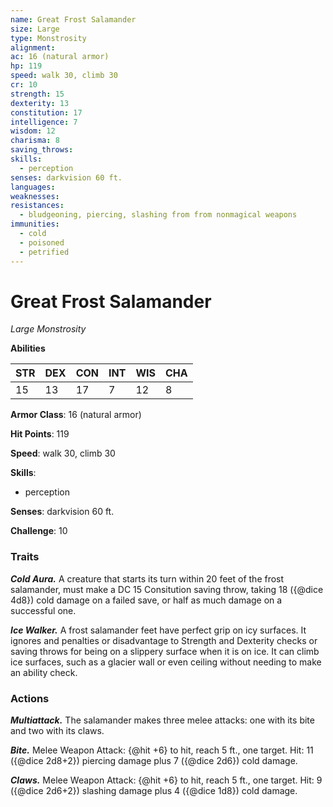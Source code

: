 ```yaml
---
name: Great Frost Salamander
size: Large
type: Monstrosity
alignment: 
ac: 16 (natural armor)
hp: 119
speed: walk 30, climb 30
cr: 10
strength: 15
dexterity: 13
constitution: 17
intelligence: 7
wisdom: 12
charisma: 8
saving_throws:
skills:
  - perception
senses: darkvision 60 ft.
languages:
weaknesses:
resistances:
  - bludgeoning, piercing, slashing from from nonmagical weapons
immunities:
  - cold
  - poisoned
  - petrified
---
```


# Great Frost Salamander

*Large Monstrosity*

**Abilities**

| STR | DEX | CON | INT | WIS | CHA |
| --- | --- | --- | --- | --- | --- |
| 15 | 13 | 17 | 7 | 12 | 8 |

**Armor Class**: 16 (natural armor)

**Hit Points**: 119

**Speed**: walk 30, climb 30

**Skills**:
  - perception

**Senses**: darkvision 60 ft.

**Challenge**: 10

### Traits
***Cold Aura.*** A creature that starts its turn within 20 feet of the frost salamander, must make a DC 15 Consitution saving throw, taking 18 ({@dice 4d8}) cold damage on a failed save, or half as much damage on a successful one.

***Ice Walker.*** A frost salamander feet have perfect grip on icy surfaces. It ignores and penalties or disadvantage to Strength and Dexterity checks or saving throws for being on a slippery surface when it is on ice. It can climb ice surfaces, such as a glacier wall or even ceiling without needing to make an ability check.

### Actions
***Multiattack.*** The salamander makes three melee attacks: one with its bite and two with its claws.

***Bite.*** Melee Weapon Attack: {@hit +6} to hit, reach 5 ft., one target. Hit: 11 ({@dice 2d8+2}) piercing damage plus 7 ({@dice 2d6}) cold damage.

***Claws.*** Melee Weapon Attack: {@hit +6} to hit, reach 5 ft., one target. Hit: 9 ({@dice 2d6+2}) slashing damage plus 4 ({@dice 1d8}) cold damage.

